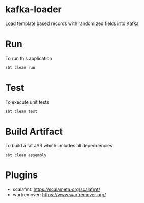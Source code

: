 # kafka-loader
Load template based records with randomized fields into Kafka

# Run
To run this application
```
sbt clean run
```

# Test
To execute unit tests
```
sbt clean test
```

# Build Artifact
To build a fat JAR which includes all dependencies
```
sbt clean assembly
```

# Plugins
- scalafmt: https://scalameta.org/scalafmt/
- wartremover: https://www.wartremover.org/